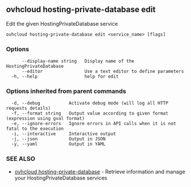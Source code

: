 ## ovhcloud hosting-private-database edit

Edit the given HostingPrivateDatabase service

```
ovhcloud hosting-private-database edit <service_name> [flags]
```

### Options

```
      --display-name string   Display name of the HostingPrivateDatabase
      --editor                Use a text editor to define parameters
  -h, --help                  help for edit
```

### Options inherited from parent commands

```
  -d, --debug           Activate debug mode (will log all HTTP requests details)
  -f, --format string   Output value according to given format (expression using gval format)
  -e, --ignore-errors   Ignore errors in API calls when it is not fatal to the execution
  -i, --interactive     Interactive output
  -j, --json            Output in JSON
  -y, --yaml            Output in YAML
```

### SEE ALSO

* [ovhcloud hosting-private-database](ovhcloud_hosting-private-database.md)	 - Retrieve information and manage your HostingPrivateDatabase services

